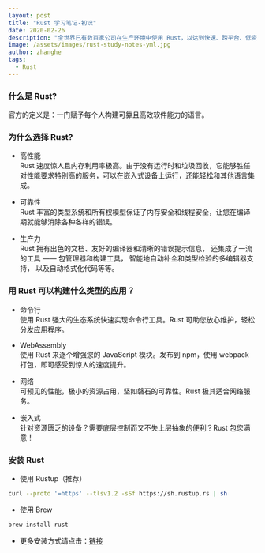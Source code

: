 ```yaml
---
layout: post
title: "Rust 学习笔记-初识"
date: 2020-02-26
description: "全世界已有数百家公司在生产环境中使用 Rust，以达到快速、跨平台、低资源占用的目的。"
image: /assets/images/rust-study-notes-yml.jpg
author: zhanghe
tags:
  - Rust
---
```


### 什么是 Rust?

官方的定义是：一门赋予每个人构建可靠且高效软件能力的语言。

### 为什么选择 Rust?

- 高性能  
  Rust 速度惊人且内存利用率极高。由于没有运行时和垃圾回收，它能够胜任对性能要求特别高的服务，可以在嵌入式设备上运行，还能轻松和其他语言集成。

- 可靠性  
  Rust 丰富的类型系统和所有权模型保证了内存安全和线程安全，让您在编译期就能够消除各种各样的错误。

- 生产力  
  Rust 拥有出色的文档、友好的编译器和清晰的错误提示信息， 还集成了一流的工具 —— 包管理器和构建工具， 智能地自动补全和类型检验的多编辑器支持， 以及自动格式化代码等等。

### 用 Rust 可以构建什么类型的应用？

- 命令行  
  使用 Rust 强大的生态系统快速实现命令行工具。Rust 可助您放心维护，轻松分发应用程序。

- WebAssembly  
  使用 Rust 来逐个增强您的 JavaScript 模块。发布到 npm，使用 webpack 打包，即可感受到惊人的速度提升。

- 网络  
  可预见的性能，极小的资源占用，坚如磐石的可靠性。Rust 极其适合网络服务。

- 嵌入式  
  针对资源匮乏的设备？需要底层控制而又不失上层抽象的便利？Rust 包您满意！

### 安装 Rust

- 使用 Rustup（推荐）

```bash
curl --proto '=https' --tlsv1.2 -sSf https://sh.rustup.rs | sh
```

- 使用 Brew

```bash
brew install rust
```

- 更多安装方式请点击：[链接](https://forge.rust-lang.org/infra/other-installation-methods.html)
